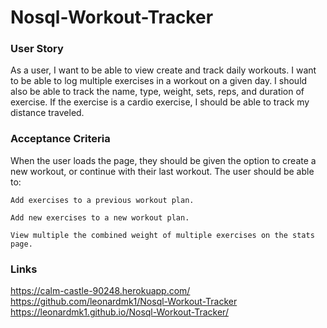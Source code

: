 # Nosql-Workout-Tracker

### User Story

As a user, I want to be able to view create and track daily workouts. I want to be able to log multiple exercises in a workout on a given day. I should also be able to track the name, type, weight, sets, reps, and duration of exercise. If the exercise is a cardio exercise, I should be able to track my distance traveled.

### Acceptance Criteria

When the user loads the page, they should be given the option to create a new workout, or continue with their last workout.
The user should be able to:

    Add exercises to a previous workout plan.

    Add new exercises to a new workout plan.

    View multiple the combined weight of multiple exercises on the stats page.

### Links

https://calm-castle-90248.herokuapp.com/
https://github.com/leonardmk1/Nosql-Workout-Tracker
https://leonardmk1.github.io/Nosql-Workout-Tracker/
